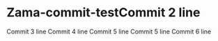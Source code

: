 # Zama-commit-testCommit 2 line
Commit 3 line
Commit 4 line
Commit 5 line
Commit 5 line
Commit 6 line
